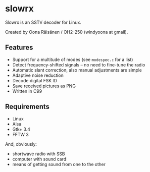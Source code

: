 slowrx
======

Slowrx is an SSTV decoder for Linux.

Created by Oona Räisänen / OH2-250 (windyoona at gmail).

Features
--------

* Support for a multitude of modes (see `modespec.c` for a list)
* Detect frequency-shifted signals – no need to fine-tune the radio
* Automatic slant correction, also manual adjustments are simple
* Adaptive noise reduction
* Decode digital FSK ID
* Save received pictures as PNG
* Written in C99

Requirements
------------

* Linux
* Alsa
* Gtk+ 3.4
* FFTW 3

And, obviously:

* shortwave radio with SSB
* computer with sound card
* means of getting sound from one to the other
